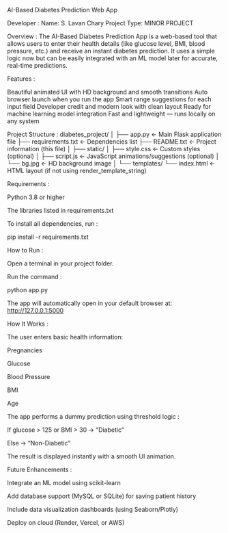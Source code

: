 AI-Based Diabetes Prediction Web App

Developer :
Name: S. Lavan Chary
Project Type: MINOR PROJECT

Overview :
The AI-Based Diabetes Prediction App is a web-based tool that allows users to enter their health details (like glucose level, BMI, blood pressure, etc.) and receive an instant diabetes prediction.
It uses a simple logic now but can be easily integrated with an ML model later for accurate, real-time predictions.

Features :

Beautiful animated UI with HD background and smooth transitions
Auto browser launch when you run the app
Smart range suggestions for each input field
Developer credit and modern look with clean layout
Ready for machine learning model integration
Fast and lightweight — runs locally on any system

Project Structure :
diabetes_project/
│
├── app.py                ← Main Flask application file
├── requirements.txt       ← Dependencies list
├── README.txt             ← Project information (this file)
│
├── static/
│   ├── style.css          ← Custom styles (optional)
│   ├── script.js          ← JavaScript animations/suggestions (optional)
│   └── bg.jpg             ← HD background image
│
└── templates/
    └── index.html         ← HTML layout (if not using render_template_string)

Requirements :

Python 3.8 or higher

The libraries listed in requirements.txt

To install all dependencies, run :

pip install -r requirements.txt

How to Run :

Open a terminal in your project folder.

Run the command :

python app.py


The app will automatically open in your default browser at:
http://127.0.0.1:5000

How It Works :

The user enters basic health information:

Pregnancies

Glucose

Blood Pressure

BMI

Age

The app performs a dummy prediction using threshold logic :

If glucose > 125 or BMI > 30 → “Diabetic”

Else → “Non-Diabetic”

The result is displayed instantly with a smooth UI animation.

Future Enhancements :

Integrate an ML model using scikit-learn

Add database support (MySQL or SQLite) for saving patient history

Include data visualization dashboards (using Seaborn/Plotly)

Deploy on cloud (Render, Vercel, or AWS)
